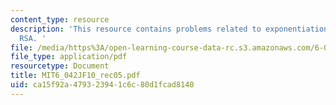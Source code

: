 ```yaml
---
content_type: resource
description: 'This resource contains problems related to exponentiation, modular arithmetic,
  RSA. '
file: /media/https%3A/open-learning-course-data-rc.s3.amazonaws.com/6-042j-mathematics-for-computer-science-fall-2010/ca15f92a479323941c6c80d1fcad8140_MIT6_042JF10_rec05.pdf
file_type: application/pdf
resourcetype: Document
title: MIT6_042JF10_rec05.pdf
uid: ca15f92a-4793-2394-1c6c-80d1fcad8140
---
```

